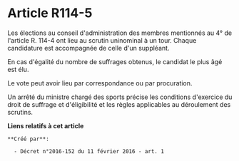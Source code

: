 # Article R114-5

Les élections au conseil d'administration des membres mentionnés au 4° de l'article R. 114-4 ont lieu au scrutin uninominal à
un tour. Chaque candidature est accompagnée de celle d'un suppléant. 

En cas d'égalité du nombre de suffrages obtenus, le candidat le plus âgé est élu. 

Le vote peut avoir lieu par correspondance ou par procuration. 

Un arrêté du ministre chargé des sports précise les conditions d'exercice du droit de suffrage et d'éligibilité et les règles
applicables au déroulement des scrutins.

**Liens relatifs à cet article**

	**Créé par**:

	  - Décret n°2016-152 du 11 février 2016 - art. 1
